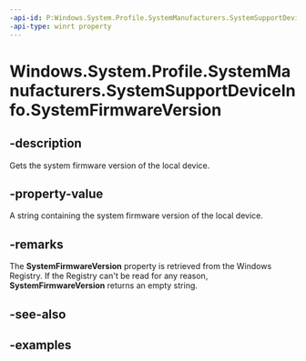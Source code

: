```yaml
---
-api-id: P:Windows.System.Profile.SystemManufacturers.SystemSupportDeviceInfo.SystemFirmwareVersion
-api-type: winrt property
---
```


<!-- Property syntax.
public string SystemFirmwareVersion { get; }
-->

# Windows.System.Profile.SystemManufacturers.SystemSupportDeviceInfo.SystemFirmwareVersion

## -description
Gets the system firmware version of the local device.

## -property-value
A string containing the system firmware version of the local device.

## -remarks
The **SystemFirmwareVersion** property is retrieved from the Windows Registry. If the Registry can't be read for any reason, **SystemFirmwareVersion** returns an empty string.

## -see-also

## -examples

